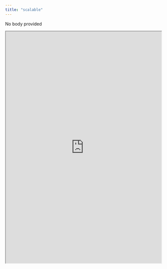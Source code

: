 ```yaml
---
title: "scalable"
---
```


No body provided
<iframe height="750" width="100%" src="https://ewelton.github.io/ktest/wiki.html#scalable"></iframe>
